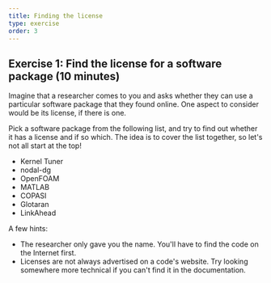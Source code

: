 ```yaml
---
title: Finding the license
type: exercise
order: 3
---
```


## Exercise 1: Find the license for a software package (10 minutes)

Imagine that a researcher comes to you and asks whether they can use a particular software package that they found online. One aspect to consider would be its license, if there is one.

Pick a software package from the following list, and try to find out whether it has a license and if so which. The idea is to cover the list together, so let's not all start at the top!

- Kernel Tuner
- nodal-dg
- OpenFOAM
- MATLAB
- COPASI
- Glotaran
- LinkAhead

A few hints:

- The researcher only gave you the name. You'll have to find the code on the Internet first.
- Licenses are not always advertised on a code's website. Try looking somewhere more technical if you can't find it in the documentation.

